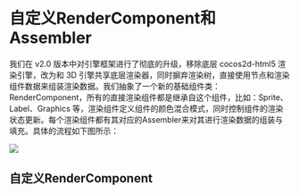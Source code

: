 # 自定义RenderComponent和Assembler

我们在 v2.0 版本中对引擎框架进行了彻底的升级，移除底层 cocos2d-html5 渲染引擎，改为和 3D 引擎共享底层渲染器，同时摒弃渲染树，直接使用节点和渲染组件数据来组装渲染数据。我们抽象了一个新的基础组件类：RenderComponent，所有的直接渲染组件都是继承自这个组件，比如：Sprite、Label、Graphics 等，渲染组件定义组件的颜色混合模式，同时控制组件的渲染状态更新。每个渲染组件都有其对应的Assembler来对其进行渲染数据的组装与填充。具体的流程如下图所示：

![](/assets/render-component.png)

## 自定义RenderComponent





